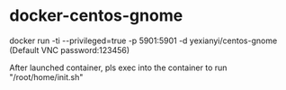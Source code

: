# docker-centos-gnome

docker run -ti --privileged=true -p 5901:5901 -d yexianyi/centos-gnome
(Default VNC password:123456)

After launched container, pls exec into the container to run "/root/home/init.sh"
